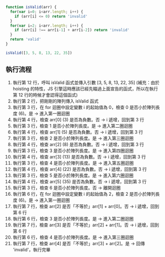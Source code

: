 ``` js
function isValid(arr) {
  for(var i=0; i<arr.length; i++) {
    if (arr[i] <= 0) return 'invalid'
  }
  for(var i=2; i<arr.length; i++) {
    if (arr[i] !== arr[i-1] + arr[i-2]) return 'invalid'
  }
  return 'valid'
}

isValid([3, 5, 8, 13, 22, 35])
```

## 執行流程
1. 執行第 12 行，呼叫 isValid 函式並傳入引數 [3, 5, 8, 13, 22, 35] (補充：由於 hoisting 的特性，JS 引擎這時應該已經先瞄過上面宣告的函式，所以在執行第 12 行的時候才會認得這個函式)
2. 執行第 2 行，把剛剛的陣列傳入 isValid 函式
3. 執行第 3 行，在 for 迴圈中設定變數 i 的起始值為 0，檢查 0 是否小於陣列長度 (6)。是 → 進入第一圈迴圈
4. 執行第 4 行，檢查 arr[0] (3) 是否為負數。否 → i 遞增，回到第 3 行
5. 執行第 3 行，檢查 1 是否小於陣列長度。是 → 進入第二圈迴圈
6. 執行第 4 行，檢查 arr[1] (5) 是否為負數。否 → i 遞增，回到第 3 行
7. 執行第 3 行，檢查 2 是否小於陣列長度。是 → 進入第三圈迴圈
8. 執行第 4 行，檢查 arr[2] (8) 是否為負數。否 → i 遞增，回到第 3 行
9. 執行第 3 行，檢查 3 是否小於陣列長度。是 → 進入第四圈迴圈
10. 執行第 4 行，檢查 arr[3] (13) 是否為負數。否 → i 遞增，回到第 3 行
11. 執行第 3 行，檢查 4 是否小於陣列長度。是 → 進入第五圈迴圈
12. 執行第 4 行，檢查 arr[4] (22) 是否為負數。否 → i 遞增，回到第 3 行
13. 執行第 3 行，檢查 5 是否小於陣列長度。是 → 進入第六圈迴圈
14. 執行第 4 行，檢查 arr[5] (35) 是否為負數。否 → i 遞增，回到第 3 行
15. 執行第 3 行，檢查 6 是否小於陣列長度。否 → 離開迴圈
16. 執行第 6 行，在 for 迴圈中設定變數 i 的起始值為 2，檢查 2 是否小於陣列長度 (6)。是 → 進入第一圈迴圈
17. 執行第 7 行，檢查 arr[2] 是否「不等於」arr[1] + arr[0]。否 → i 遞增，回到第 6 行
18. 執行第 6 行，檢查 3 是否小於陣列長度。是 → 進入第二圈迴圈
19. 執行第 7 行，檢查 arr[3] 是否「不等於」arr[2] + arr[1]。否 → i 遞增，回到第 6 行
20. 執行第 6 行，檢查 4 是否小於陣列長度。是 → 進入第三圈迴圈
21. 執行第 7 行，檢查 arr[4] 是否「不等於」arr[3] + arr[2]。是 → 回傳 'invalid'，執行完畢